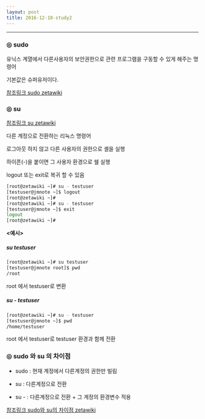 ```yaml
---
layout: post
title: 2016-12-18-study2
---
```


---

### ◎ __sudo__

유닉스 계열에서 다른사용자의 보안권한으로 관련 프로그램을 구동할 수 있게 해주는 명령어

기본값은 슈퍼유저이다.

[참조링크 sudo zetawiki](http://zetawiki.com/wiki/Sudo)

### ◎ __su__

[참조링크 su zetawiki](http://zetawiki.com/wiki/%EB%A6%AC%EB%88%85%EC%8A%A4_su)

다른 계정으로 전환하는 리눅스 명령어

로그아웃 하지 않고 다른 사용자의 권한으로 셸을 실행

하이픈(-)을 붙이면 그 사용자 환경으로 쉘 실행

logout 또는 exit로 복귀 할 수 있음

```sh
[root@zetawiki ~]# su - testuser
[testuser@jmnote ~]$ logout
[root@zetawiki ~]#
[root@zetawiki ~]# su - testuser
[testuser@jmnote ~]$ exit
logout
[root@zetawiki ~]#
```

__<예시>__

##### su testuser

```sh
[root@zetawiki ~]# su testuser
[testuser@jmnote root]$ pwd
/root
```

root 에서 testuser로 변환

##### su - testuser

```sh
[root@zetawiki ~]# su - testuser
[testuser@jmnote ~]$ pwd
/home/testuser
```

root 에서 testuser로 testuser 환경과 함께 전환

### ◎ sudo 와 su 의 차이점

- sudo : 현재 계정에서 다른계정의 권한만 빌림

- su : 다른계정으로 전환

- su - : 다른계정으로 전환 + 그 계정의 환경변수 적용

[참조링크 sudo와 su의 차이점 zetawiki ](http://zetawiki.com/wiki/%EB%A6%AC%EB%88%85%EC%8A%A4_sudo,_su_%EC%B0%A8%EC%9D%B4%EC%A0%90)
